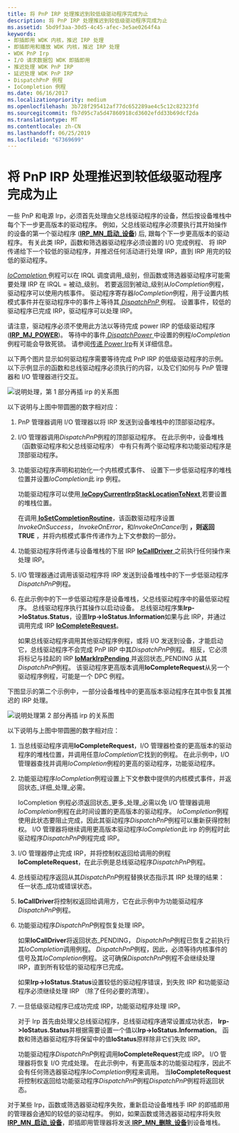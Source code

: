 ```yaml
---
title: 将 PnP IRP 处理推迟到较低级驱动程序完成为止
description: 将 PnP IRP 处理推迟到较低级驱动程序完成为止
ms.assetid: 5bd9f3aa-30d5-4c45-afec-3e5ae0264f4a
keywords:
- 即插即用 WDK 内核，推迟 IRP 处理
- 即插即用和播放 WDK 内核，推迟 IRP 处理
- WDK PnP Irp
- I/O 请求数据包 WDK 即插即用
- 推迟处理 WDK PnP IRP
- 延迟处理 WDK PnP IRP
- DispatchPnP 例程
- IoCompletion 例程
ms.date: 06/16/2017
ms.localizationpriority: medium
ms.openlocfilehash: 3b728f295412af77dc652289ae4c5c12c82323fd
ms.sourcegitcommit: fb7d95c7a5d47860918cd3602efdd33b69dcf2da
ms.translationtype: MT
ms.contentlocale: zh-CN
ms.lasthandoff: 06/25/2019
ms.locfileid: "67369699"
---
```

# <a name="postponing-pnp-irp-processing-until-lower-drivers-finish"></a>将 PnP IRP 处理推迟到较低级驱动程序完成为止





一些 PnP 和电源 Irp，必须首先处理由父总线驱动程序的设备，然后按设备堆栈中每个下一步更高版本的驱动程序。 例如，父总线驱动程序必须要执行其开始操作的设备的第一个驱动程序 ([**IRP\_MN\_启动\_设备**](https://docs.microsoft.com/windows-hardware/drivers/kernel/irp-mn-start-device)) 后, 跟每个下一步更高版本的驱动程序。 有关此类 IRP，函数和筛选器驱动程序必须设置的 I/O 完成例程、 将 IRP 传递给下一个较低的驱动程序，并推迟任何活动进行处理 IRP，直到 IRP 用完的较低的驱动程序。

[ *IoCompletion* ](https://docs.microsoft.com/windows-hardware/drivers/ddi/content/wdm/nc-wdm-io_completion_routine)例程可以在 IRQL 调度调用\_级别，但函数或筛选器驱动程序可能需要处理 IRP 在 IRQL = 被动\_级别。 若要返回到被动\_级别从*IoCompletion*例程，驱动程序可以使用内核事件。 驱动程序寄存器*IoCompletion*例程，用于设置内核模式事件并在驱动程序中的事件上等待其[ *DispatchPnP* ](https://docs.microsoft.com/windows-hardware/drivers/ddi/content/wdm/nc-wdm-driver_dispatch)例程。 设置事件，较低的驱动程序已完成 IRP，驱动程序可以处理 IRP。

请注意，驱动程序必须不使用此方法以等待完成 power IRP 的低级驱动程序 ([**IRP\_MJ\_POWER**](https://docs.microsoft.com/windows-hardware/drivers/kernel/irp-mj-power))。 等待中的事件[ *DispatchPower* ](https://docs.microsoft.com/windows-hardware/drivers/ddi/content/wdm/nc-wdm-driver_dispatch)中设置的例程*IoCompletion*例程可能会导致死锁。 请参阅[传递 Power Irp](passing-power-irps.md)有关详细信息。

以下两个图片显示如何驱动程序需要等待完成 PnP IRP 的低级驱动程序的示例。 以下示例显示的函数和总线驱动程序必须执行的内容，以及它们如何与 PnP 管理器和 I/O 管理器进行交互。

![说明处理，第 1 部分再插 irp 的关系图](images/delay1.png)

以下说明与上图中带圆圈的数字相对应：

1.  PnP 管理器调用 I/O 管理器以将 IRP 发送到设备堆栈中的顶部驱动程序。

2.  I/O 管理器调用*DispatchPnP*例程的顶部驱动程序。 在此示例中，设备堆栈 （函数驱动程序和父总线驱动程序） 中有只有两个驱动程序和功能驱动程序是顶部驱动程序。

3.  功能驱动程序声明和初始化一个内核模式事件、 设置下一步低驱动程序的堆栈位置并设置*IoCompletion*此 irp 例程。

    功能驱动程序可以使用[ **IoCopyCurrentIrpStackLocationToNext** ](https://docs.microsoft.com/windows-hardware/drivers/ddi/content/wdm/nf-wdm-iocopycurrentirpstacklocationtonext)若要设置的堆栈位置。

    在调用[ **IoSetCompletionRoutine**](https://docs.microsoft.com/windows-hardware/drivers/ddi/content/wdm/nf-wdm-iosetcompletionroutine)，该函数驱动程序设置*InvokeOnSuccess*， *InvokeOnError*，和*InvokeOnCancel*到 **，则返回 TRUE** ，并将内核模式事件传递作为上下文参数的一部分。

4.  功能驱动程序将传递与设备堆栈的下层 IRP [ **IoCallDriver** ](https://docs.microsoft.com/windows-hardware/drivers/ddi/content/wdm/nf-wdm-iocalldriver)之前执行任何操作来处理 IRP。

5.  I/O 管理器通过调用该驱动程序将 IRP 发送到设备堆栈中的下一步低驱动程序*DispatchPnP*例程。

6.  在此示例中的下一步低驱动程序是设备堆栈，父总线驱动程序中的最低驱动程序。 总线驱动程序执行其操作以启动设备。 总线驱动程序集**Irp-&gt;IoStatus.Status**，设置**Irp-&gt;IoStatus.Information**如果与此 IRP，并通过调用完成 IRP [ **IoCompleteRequest**](https://docs.microsoft.com/windows-hardware/drivers/ddi/content/wdm/nf-wdm-iocompleterequest)。

    如果总线驱动程序调用其他驱动程序例程，或将 I/O 发送到设备，才能启动它，总线驱动程序不会完成 PnP IRP 中其*DispatchPnP*例程。 相反，它必须将标记与挂起的 IRP [ **IoMarkIrpPending** ](https://docs.microsoft.com/windows-hardware/drivers/ddi/content/wdm/nf-wdm-iomarkirppending)并返回状态\_PENDING 从其*DispatchPnP*例程。 该驱动程序更高版本调用**IoCompleteRequest**从另一个驱动程序例程，可能是一个 DPC 例程。

下图显示的第二个示例中，一部分设备堆栈中的更高版本驱动程序在其中恢复其推迟的 IRP 处理。

![说明处理第 2 部分再插 irp 的关系图](images/delay2.png)

以下说明与上图中带圆圈的数字相对应：

1.  当总线驱动程序调用**IoCompleteRequest**，I/O 管理器检查的更高版本的驱动程序的堆栈位置，并调用任意*IoCompletion*它找到的例程。 在此示例中，I/O 管理器查找并调用*IoCompletion*例程的更高的驱动程序，功能驱动程序。

2.  功能驱动程序*IoCompletion*例程设置上下文参数中提供的内核模式事件，并返回状态\_详细\_处理\_必需。

    IoCompletion 例程必须返回状态\_更多\_处理\_必需以免 I/O 管理器调用*IoCompletion*例程在此时间设置的更高版本的驱动程序。 *IoCompletion*例程使用此状态要阻止完成，因此其驱动程序*DispatchPnP*例程可以重新获得控制权。 I/O 管理器将继续调用更高版本驱动程序*IoCompletion*此 irp 的例程时此驱动程序*DispatchPnP*例程完成 IRP。

3.  I/O 管理器停止完成 IRP，并将控制权返回给调用的例程**IoCompleteRequest**，在此示例是总线驱动程序*DispatchPnP*例程。

4.  总线驱动程序返回从其*DispatchPnP*例程替换状态指示其 IRP 处理的结果： 任一状态\_成功或错误状态。

5.  **IoCallDriver**将控制权返回给调用方，它在此示例中为功能驱动程序*DispatchPnP*例程。

6.  功能驱动程序*DispatchPnP*例程恢复处理 IRP。

    如果**IoCallDriver**将返回状态\_PENDING， *DispatchPnP*例程已恢复之前执行其*IoCompletion*调用例程。 *DispatchPnP*例程，因此，必须等待内核事件的信号及其*IoCompletion*例程。 这可确保*DispatchPnP*例程不会继续处理 IRP，直到所有较低的驱动程序已完成。

    如果**Irp-&gt;IoStatus.Status**设置较低的驱动程序错误，到失败 IRP 和功能驱动程序必须继续处理 IRP （除了任何必要的清理）。

7.  一旦低级驱动程序已成功完成 IRP，功能驱动程序处理 IRP。

    对于 Irp 首先由处理父总线驱动程序，总线驱动程序通常设置成功状态， **Irp-&gt;IoStatus.Status**并根据需要设置一个值以**Irp-&gt;IoStatus.Information**。 函数和筛选器驱动程序将保留中的值**IoStatus**原样除非它们失败 IRP。

    功能驱动程序*DispatchPnP*例程调用**IoCompleteRequest**完成 IRP。 I/O 管理器将恢复 I/O 完成处理。 在此示例中，有更高版本的功能驱动程序，因此不会有任何筛选器驱动程序*IoCompletion*例程来调用。 当**IoCompleteRequest**将控制权返回给功能驱动程序*DispatchPnP*例程*DispatchPnP*例程将返回状态。

对于某些 Irp，函数或筛选器驱动程序失败，重新启动设备堆栈手 IRP 的即插即用的管理器会通知的较低的驱动程序。 例如，如果函数或筛选器驱动程序将失败[ **IRP\_MN\_启动\_设备**](https://docs.microsoft.com/windows-hardware/drivers/kernel/irp-mn-start-device)，即插即用管理器将发送[ **IRP\_MN\_删除\_设备**](https://docs.microsoft.com/windows-hardware/drivers/kernel/irp-mn-remove-device)到设备堆栈。

 

 




